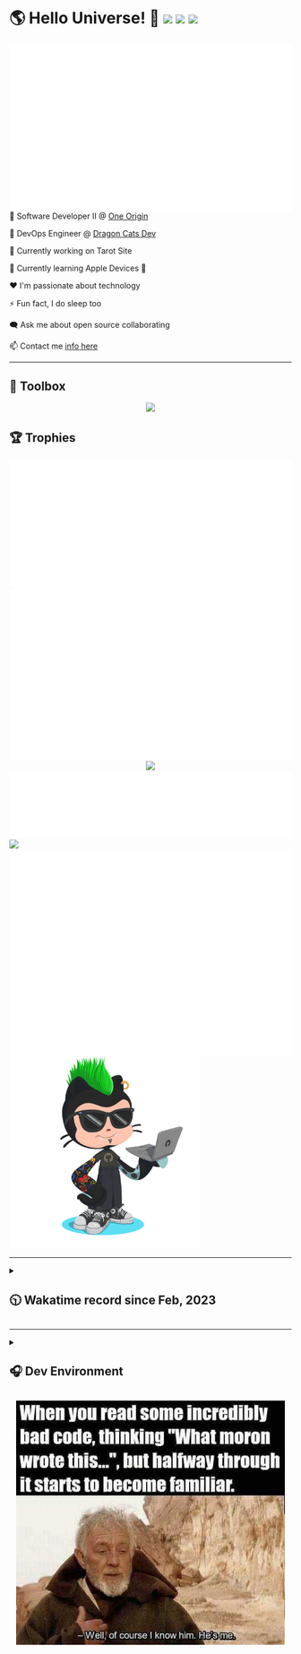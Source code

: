 <h1>🌎 Hello Universe! 👋
<img src='https://wakatime.com/badge/user/a61fe4dd-5464-48ee-825a-134d74f90884.svg?style=flat-square'>
<img src='https://api.visitorbadge.io/api/visitors?path=https%3A%2F%2Fgithub.com%2Fjmclain-origin&countColor=&style=flat-square' height='22'>
<img src='https://img.shields.io/github/followers/jmclain-origin?label=Followers&style=flat-square' height='22'>
</h1>

<img align='right' src='./assets/metrics.base.svg'>

💼 Software Developer II @ [One Origin](https://oneorigin.us/)

<!-- 💼 Engineer Consultant @ [Banyan Labs](https://banyanlabs.io/) -->

💼 DevOps Engineer @ [Dragon Cats Dev](https://DragonCats.dev/ "visit")

🔭 Currently working on Tarot Site

🌱 Currently learning Apple Devices 🤢

❤️ I'm passionate about technology

⚡ Fun fact, I do sleep too

🗨️ Ask me about open source collaborating

📫 Contact me [info here](https://www.joshmclain.com/#contact)

---

## 🧰 Toolbox

<p align="center">
  <a href="https://skillicons.dev">
    <img src="https://skillicons.dev/icons?i=md,html,css,js,regex,sass,tailwind,ts,react,styledcomponents,redux,next,gatsby,remix,vue,nuxt,nodejs,express,mongodb,postgres,jest,webpack,vite,rollup,docker,nginx,aws,heroku,vercel,netlify,jenkins,linux,mint,ubuntu,redhat,kali,apple,bash,powershell,vim,git,githubactions,github,gitlab,vscode,idea,maven,gradle,java,spring&theme=dark" />
  </a>
</p>

## 🏆 Trophies

<div align='center'>
<img src='./assets/metrics.plugin.achievements.compact.svg'>
<img src='./assets/metrics.plugin.habits.charts.svg'>
<img src='https://github-profile-trophy.vercel.app/?username=jmclain-origin&theme=darkhub&no-frame=true&margin-w=10'>
</div>

<div align=''>
<img src='./assets/metrics.plugin.habits.facts.svg'>
<img src='https://streak-stats.demolab.com?user=jmclain-origin&theme=dark' width='340'>
<div>
</div>

<img src='./assets/metrics.plugin.wakatime.svg'>
<img src='./assets/octocat.png' width='340'>
<!-- <img src='./assets/metrics.plugin.code.svg'> -->
</div>

---

<details>
<summary>

## 🕥 Wakatime record since Feb, 2023

</summary>

<!--START_SECTION:waka-->
![Code Time](http://img.shields.io/badge/Code%20Time-1%2C710%20hrs%203%20mins-blue)

![Profile Views](http://img.shields.io/badge/Profile%20Views-58-blue)

**🐱 My GitHub Data** 

> 📦 142.6 kB Used in GitHub's Storage 
 > 
> 🚫 Not Opted to Hire
 > 
> 📜 30 Public Repositories 
 > 
> 🔑 30 Private Repositories 
 > 
**I'm an Early 🐤** 

```text
🌞 Morning                6619 commits        ██████░░░░░░░░░░░░░░░░░░░   23.71 % 
🌆 Daytime                9933 commits        █████████░░░░░░░░░░░░░░░░   35.58 % 
🌃 Evening                6411 commits        ██████░░░░░░░░░░░░░░░░░░░   22.96 % 
🌙 Night                  4956 commits        ████░░░░░░░░░░░░░░░░░░░░░   17.75 % 
```
📅 **I'm Most Productive on Monday** 

```text
Monday                   6205 commits        ██████░░░░░░░░░░░░░░░░░░░   22.23 % 
Tuesday                  5151 commits        █████░░░░░░░░░░░░░░░░░░░░   18.45 % 
Wednesday                4885 commits        ████░░░░░░░░░░░░░░░░░░░░░   17.50 % 
Thursday                 4811 commits        ████░░░░░░░░░░░░░░░░░░░░░   17.23 % 
Friday                   2867 commits        ███░░░░░░░░░░░░░░░░░░░░░░   10.27 % 
Saturday                 1760 commits        ██░░░░░░░░░░░░░░░░░░░░░░░   06.30 % 
Sunday                   2240 commits        ██░░░░░░░░░░░░░░░░░░░░░░░   08.02 % 
```


📊 **This Week I Spent My Time On** 

```text
🕑︎ Time Zone: America/Phoenix

💬 Programming Languages: 
Other                    29 hrs 7 mins       ██████████████░░░░░░░░░░░   55.74 % 
YAML                     9 hrs 13 mins       ████░░░░░░░░░░░░░░░░░░░░░   17.64 % 
JavaScript               5 hrs 28 mins       ███░░░░░░░░░░░░░░░░░░░░░░   10.48 % 
Bash                     2 hrs 56 mins       █░░░░░░░░░░░░░░░░░░░░░░░░   05.62 % 
SQL                      1 hr 8 mins         █░░░░░░░░░░░░░░░░░░░░░░░░   02.18 % 

🔥 Editors: 
Chrome                   28 hrs 49 mins      ██████████████░░░░░░░░░░░   55.18 % 
VS Code                  23 hrs 24 mins      ███████████░░░░░░░░░░░░░░   44.82 % 

💻 Operating System: 
Mac                      50 hrs 34 mins      ████████████████████████░   96.83 % 
Windows                  1 hr 39 mins        █░░░░░░░░░░░░░░░░░░░░░░░░   03.17 % 
```

**I Mostly Code in JavaScript** 

```text
TypeScript               19 repos            █████████░░░░░░░░░░░░░░░░   35.19 % 
CSS                      4 repos             ██░░░░░░░░░░░░░░░░░░░░░░░   07.41 % 
Vue                      3 repos             █░░░░░░░░░░░░░░░░░░░░░░░░   05.56 % 
Shell                    1 repo              ░░░░░░░░░░░░░░░░░░░░░░░░░   01.85 % 
Dockerfile               1 repo              ░░░░░░░░░░░░░░░░░░░░░░░░░   01.85 % 
```




 Last Updated on 27/06/2024 18:39:40 UTC
<!--END_SECTION:waka-->

</details>

---

<details>
<summary>

## 🎧 Dev Environment

</summary>

> ### _I'm not a player 🐱 I just code a lot..._

<div align='center'>
<img src='https://spotify-github-profile.vercel.app/api/view?uid=31knnovcfatt7mqmu6yaa5htulxi&cover_image=true&theme=default&show_offline=false&background_color=121212' width='420'>
<img src='https://spotify-recently-played-readme.vercel.app/api?user=31knnovcfatt7mqmu6yaa5htulxi&width=400&count=10'>
</div>
</details>

<!-- ## Memes

who doesn't love memes? -->

<div align='center'>

![obi one](./assets/unfilimar_obi.jpg)

</div>

<!-- <div align='center'>
<img src='https://www.data-card-for-spotify.com/api/card?user_id=31knnovcfatt7mqmu6yaa5htulxi&hide_playing=1&hide_recents=1&limit=10&custom_title=jmclain-origin%20Spotify%20Data'>
</div> -->
